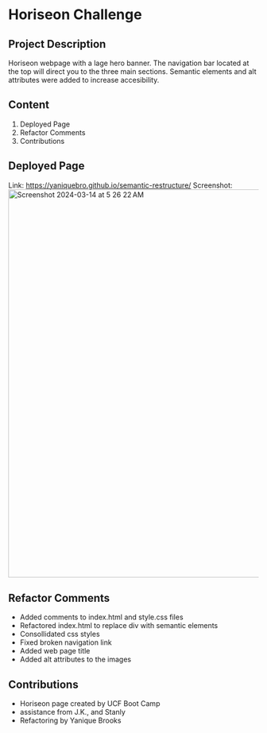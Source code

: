 # Horiseon Challenge 

## Project Description
Horiseon webpage with a lage hero banner. The navigation bar located at the top will direct you to the three main sections. Semantic elements and alt attributes were added to increase accesibility.

## Content
1. Deployed Page
2. Refactor Comments
3. Contributions

## Deployed Page
Link: https://yaniquebro.github.io/semantic-restructure/
Screenshot:<img width="781" alt="Screenshot 2024-03-14 at 5 26 22 AM" src="https://github.com/yaniquebro/semantic-restructure/assets/158354516/e3806c93-6051-43e4-81ab-f4f7dbe3066b">


## Refactor Comments
* Added comments to index.html and style.css files
* Refactored index.html to replace div with semantic elements
* Consollidated css styles
* Fixed broken navigation link
* Added web page title
* Added alt attributes to the images

## Contributions 
* Horiseon page created by UCF Boot Camp
* assistance from J.K., and Stanly
* Refactoring by Yanique Brooks
